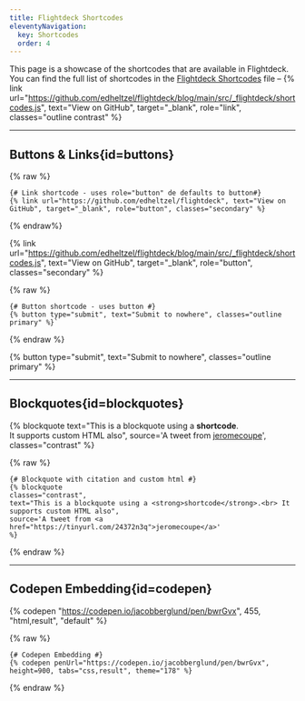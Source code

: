 ```yaml
---
title: Flightdeck Shortcodes
eleventyNavigation:
  key: Shortcodes
  order: 4
---
```

This page is a showcase of the shortcodes that are available in Flightdeck. You can find the full list of shortcodes in the [Flightdeck Shortcodes](https://github.com/edheltzel/flightdeck/blob/main/src/_flightdeck/shortcodes.js) file – {% link url="https://github.com/edheltzel/flightdeck/blog/main/src/_flightdeck/shortcodes.js", text="View on GitHub", target="_blank", role="link", classes="outline contrast" %}

---

## Buttons & Links{id=buttons}

{% raw %}
```jinja2
{# Link shortcode - uses role="button" de defaults to button#}
{% link url="https://github.com/edheltzel/flightdeck", text="View on GitHub", target="_blank", role="button", classes="secondary" %}
```
{% endraw%}

{% link url="https://github.com/edheltzel/flightdeck/blog/main/src/_flightdeck/shortcodes.js", text="View on GitHub", target="_blank", role="button", classes="secondary" %}

{% raw %}
```jinja2
{# Button shortcode - uses button #}
{% button type="submit", text="Submit to nowhere", classes="outline primary" %}`
```
{% endraw %}

{% button type="submit", text="Submit to nowhere", classes="outline primary" %}

---

## Blockquotes{id=blockquotes}

{% blockquote
text="This is a blockquote using a <strong>shortcode</strong>.<br> It supports custom HTML also",
source='A tweet from <a href="https://tinyurl.com/24372n3q">jeromecoupe</a>',
classes="contrast"
%}

{% raw %}
```jinja2
{# Blockquote with citation and custom html #}
{% blockquote
classes="contrast",
text="This is a blockquote using a <strong>shortcode</strong>.<br> It supports custom HTML also",
source='A tweet from <a href="https://tinyurl.com/24372n3q">jeromecoupe</a>'
%}
```
{% endraw %}

---

## Codepen Embedding{id=codepen}

{% codepen "https://codepen.io/jacobberglund/pen/bwrGvx", 455, "html,result", "default" %}

{% raw %}
```jinja2
{# Codepen Embedding #}
{% codepen penUrl="https://codepen.io/jacobberglund/pen/bwrGvx", height=900, tabs="css,result", theme="178" %}
```
{% endraw %}
